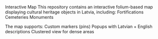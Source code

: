 Interactive Map
This repository contains an interactive folium-based map displaying cultural heritage objects in Latvia, including:
Fortifications
Cemeteries
Monuments

The map supports:
Custom markers (pins)
Popups with Latvian + English descriptions
Clustered view for dense areas


